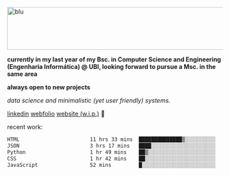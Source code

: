 
<img width="1415" height="100" alt="blu" src="https://github.com/rdsilva01/rdsilva01/assets/101207588/deb060e5-d035-4f09-b511-e3f50605b207">

**currently in my last year of my Bsc. in Computer Science and Engineering (Engenharia Informática) @ UBI, looking forward to pursue a Msc. in the same area**

**always open to new projects**

*data science and minimalistic (yet user friendly) systems.*

[linkedin](https://www.linkedin.com/in/rodrigo-silva-455b291bb/)
[webfolio](https://rdsilva01.github.io/portfolio-resume)
[website (w.i.p.)](https://rdsilva01.github.io/) 🏁

<!-- ![](https://komarev.com/ghpvc/?username=rdsilva01) -->

recent work:
<!--START_SECTION:waka-->

```txt
HTML                       11 hrs 33 mins  ██████████████▒░░░░░░░░░░   57.23 %
JSON                       3 hrs 17 mins   ████░░░░░░░░░░░░░░░░░░░░░   16.28 %
Python                     1 hr 49 mins    ██▒░░░░░░░░░░░░░░░░░░░░░░   09.03 %
CSS                        1 hr 42 mins    ██░░░░░░░░░░░░░░░░░░░░░░░   08.43 %
JavaScript                 52 mins         █░░░░░░░░░░░░░░░░░░░░░░░░   04.34 %
```

<!--END_SECTION:waka-->

